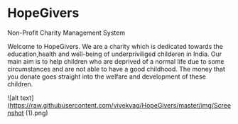 # HopeGivers
Non-Profit Charity Management System


Welcome to HopeGivers. We are a charity which is dedicated towards the education,health and well-being of underpriviliged childeren in India. Our main aim is to help children who are deprived of a normal life due to some circumstances and are not able to have a good childhood. The money that you donate goes straight into the welfare and development of these children.

![alt text](https://raw.githubusercontent.com/vivekvag/HopeGivers/master/img/Screenshot (1).png)
